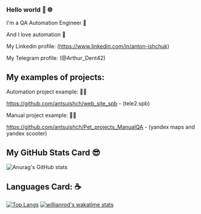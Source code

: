 ### Hello world 👋 :globe_with_meridians:


I'm a QA Automation Engineer :robot:

And I love automation :sparkling_heart:

My Linkedin profile: (https://www.linkedin.com/in/anton-ishchuk)

My Telegram profile: (@Arthur_Dent42)

## My examples of projects:
Automation project example: :man_technologist:

https://github.com/antsuishch/web_site_spb - (tele2.spb)

Manual project example: :technologist:

https://github.com/antsuishch/Pet_projects_ManualQA - (yandex maps and yandex scooter)

## My GitHub Stats Card :sunglasses:
![Anurag's GitHub stats](https://github-readme-stats.vercel.app/api?username=antsuishch&show_icons=true&theme=tokyonight)

## Languages Card: :coffee:	
[![Top Langs](https://github-readme-stats.vercel.app/api/top-langs/?username=antsuishch&layout=compact)](https://github.com/antsuishch)
[![willianrod's wakatime stats](https://github-readme-stats.vercel.app/api/wakatime?username=antsuishch)](https://github.com/antsuishch)




